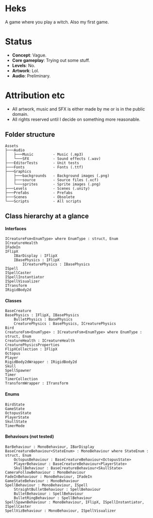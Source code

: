# Heks

A game where you play a witch. Also my first game.

# Status

* **Concept**: Vague.
* **Core gameplay**: Trying out some stuff.
* **Levels**: No.
* **Artwork**: Lol.
* **Audio**: Preliminary.

# Attribution etc

* All artwork, music and SFX is either made by me or is in the public domain.
* All rights reserved until I decide on something more reasonable.

## Folder structure

```
Assets
├───Audio
│   ├───Music         - Music (.mp3)
│   └───SFX           - Sound effects (.wav)
├───EditorTests       - Unit tests
├───Fonts             - Fonts (.ttf)
├───Graphics
│   ├───backgrounds   - Background images (.png)
│   ├───source        - Source files (.xcf)
│   └───sprites       - Sprite images (.png)
├───Levels            - Scenes (.unity)
├───Prefabs           - Prefabs
├───Scenes            - Obsolete
└───Scripts           - All scripts
```

## Class hierarchy at a glance

#### Interfaces

```
ICreatureFsm<EnumType> where EnumType : struct, Enum
ICreatureHealth
IFadeIn
IFlipX
    IBarDisplay : IFlipX
    IBasePhysics : IFlipX
        ICreaturePhysics : IBasePhysics
ISpell
ISpellCaster
ISpellInstantiator
ISpellVisualizer
ITransform
IRigidBody2d
```

#### Classes

```
BaseCreature
BasePhysics : IFlipX, IBasePhysics
    BulletPhysics : BasePhysics
    CreaturePhysics : BasePhysics, ICreaturePhysics
Bird
CreatureFsm<EnumType> : ICreatureFsm<EnumType> where EnumType : struct, Enum
CreatureHealth : ICreatureHealth
CreaturePhysicsProperties
FlipXCollection : IFlipX
Octopus
Player
RigidBody2dWrapper : IRigidBody2d
Skull
SpellSpawner
Timer
TimerCollection
TransformWrapper : ITransform
```

#### Enums

```
BirdState
GameState
OctopusState
PlayerState
SkullState
TimerMode
```

#### Behaviours (not tested)

```
BarBehaviour : MonoBehaviour, IBarDisplay
BaseCreatureBehaviour<StateEnum> : MonoBehaviour where StateEnum : struct, Enum
    OctopusBehaviour : BaseCreatureBehaviour<OctopusState>
    PlayerBehaviour : BaseCreatureBehaviour<PlayerState>
    SkullBehaviour : BaseCreatureBehaviour<SkullState>
CameraFollowBehaviour : MonoBehaviour
FadeInBehaviour : MonoBehaviour, IFadeIn
GameStateBehaviour : MonoBehaviour
SpellBehaviour : MonoBehaviour, ISpell
    StraightBulletBehaviour : SpellBehaviour
    BulletBehaviour : SpellBehaviour
    BulletRingBehaviour : SpellBehaviour
SpellSpawnBehaviour : MonoBehaviour, IFlipX, ISpellInstantiator, ISpellCaster
SpellVizBehaviour : MonoBehaviour, ISpellVisualizer
```
